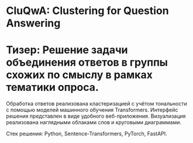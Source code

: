 # CluQwA: Clustering for Question Answering


# Тизер: Решение задачи объединения ответов в группы схожих по смыслу в рамках тематики опроса.

Обработка ответов реализована кластеризацией c учётом тональности с помощью моделей машинного обучения Transformers. Интерфейс решения представлен в виде удобного веб-приложения. Визуализация реализована наглядными облаками слов и круговыми диаграммами.


Стек решения: Python, Sentence-Transformers, PyTorch, FastAPI.
